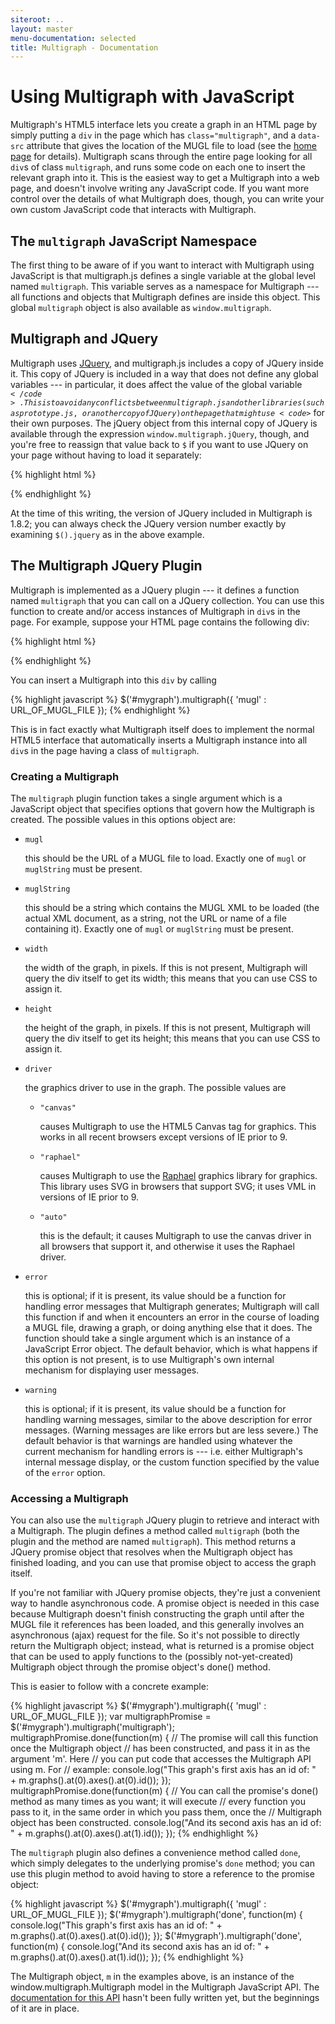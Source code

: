```yaml
---
siteroot: ..
layout: master
menu-documentation: selected
title: Multigraph - Documentation
---
```


Using Multigraph with JavaScript
=================================

Multigraph's HTML5 interface lets you create a graph in an HTML page
by simply putting a <code>div</code> in the page which has
<code>class="multigraph"</code>, and a <code>data-src</code> attribute
that gives the location of the MUGL file to load (see the
[home page](..) for details).  Multigraph scans through the entire
page looking for all <code>div</code>s of class
<code>multigraph</code>, and runs some code on each one to insert the
relevant graph into it.  This is the easiest way to get a Multigraph
into a web page, and doesn't involve writing any JavaScript code.  If
you want more control over the details of what Multigraph does,
though, you can write your own custom JavaScript code that interacts
with Multigraph.

The <code>multigraph</code> JavaScript Namespace
------------------------------------------------

The first thing to be aware of if you want to interact with Multigraph
using JavaScript is that multigraph.js defines a single variable
at the global level named <code>multigraph</code>.  This variable
serves as a namespace for Multigraph --- all functions and objects
that Multigraph defines are inside this object.  This global
<code>multigraph</code> object is also available as
<code>window.multigraph</code>.

Multigraph and JQuery
---------------------

Multigraph uses [JQuery](http://jquery.com),
and multigraph.js includes a copy of JQuery inside it.  This
copy of JQuery is included in a way that does not define any global
variables --- in particular, it does affect the value of the global
variable <code>$</code>.   This is to avoid any conflicts between
multigraph.js and other libraries (such as prototype.js, or another
copy of JQuery) on the page that might use <code>$</code> for their
own purposes.  The jQuery object from this internal
copy of JQuery is available through the expression
<code>window.multigraph.jQuery</code>, though, and you're free to
reassign that value back to <code>$</code> if you want to use
JQuery on your page without having to load it separately:

{% highlight html %}
<script type="text/javascript" src="http://multigraph.github.io/download/multigraph-min.js"></script>
<script type="text/javascript">
  $ = window.multigraph.jQuery;
  /* ... from this point on you can use $ to refer to jQuery as usual ... */
  console.log('This copy of Multigraph uses JQuery version ' + $().jquery);
</script>
{% endhighlight %}

At the time of this writing, the version of JQuery included in
Multigraph is 1.8.2; you can always check the JQuery version number
exactly by examining <code>$().jquery</code> as in the above example.

The Multigraph JQuery Plugin
----------------------------

Multigraph is implemented as a JQuery plugin --- it defines a function
named <code>multigraph</code> that you can call on a JQuery
collection.  You can use this function to create and/or access
instances of Multigraph in <code>div</code>s in the page.  For example,
suppose your HTML page contains the following div:

{% highlight html %}
<div id='#mygraph' style="width:500px; height:300px"/>
{% endhighlight %}

You can insert a Multigraph into this <code>div</code> by calling

{% highlight javascript %}
  $('#mygraph').multigraph({ 'mugl' : URL_OF_MUGL_FILE });
{% endhighlight %}

This is in fact exactly what Multigraph itself does to implement the
normal HTML5 interface that automatically inserts a Multigraph
instance into all <code>div</code>s in the page having a class of
<code>multigraph</code>.

### Creating a Multigraph

The <code>multigraph</code> plugin function takes a single argument
which is a JavaScript object that specifies options that govern
how the Multigraph is created.  The possible values in this options
object are:

* <code>mugl</code>

  this should be the URL of a MUGL file to load.  Exactly one
  of <code>mugl</code> or <code>muglString</code> must be present.
  
* <code>muglString</code> 

  this should be a string which contains the MUGL XML to be loaded
  (the actual XML document, as a string, not the URL or name of a
  file containing it).  Exactly one of <code>mugl</code> or
  <code>muglString</code> must be present.
  
* <code>width</code> 

  the width of the graph, in pixels.  If this is not present, Multigraph
  will query the div itself to get its width; this means that you
  can use CSS to assign it.

* <code>height</code> 

  the height of the graph, in pixels.  If this is not present, Multigraph
  will query the div itself to get its height; this means that you
  can use CSS to assign it.

* <code>driver</code> 

  the graphics driver to use in the graph.  The possible values are
  
  * <code>"canvas"</code> 

    causes Multigraph to use the HTML5 Canvas tag for graphics.  This works in all recent browsers
    except versions of IE prior to 9.
  
  * <code>"raphael"</code> 

    causes Multigraph to use the [Raphael](http://raphaeljs.com) graphics library for graphics.  This
    library uses SVG in browsers that support SVG; it uses VML in versions of IE
    prior to 9.
  
  * <code>"auto"</code> 

    this is the default; it causes Multigraph to use the canvas driver in
    all browsers that support it, and otherwise it uses the Raphael driver.

* <code>error</code> 

  this is optional; if it is present, its value should be a function
  for handling error messages that Multigraph generates; Multigraph
  will call this function if and when it encounters an error in the
  course of loading a MUGL file, drawing a graph, or doing anything
  else that it does. The function should take a single argument which
  is an instance of a JavaScript Error object.  The default behavior,
  which is what happens if this option is not present, is to use
  Multigraph's own internal mechanism for displaying user messages.
    
* <code>warning</code> 

  this is optional; if it is present, its value should be a function
  for handling warning messages, similar to the above description for
  error messages.  (Warning messages are like errors but are less
  severe.)  The default behavior is that warnings are handled using
  whatever the current mechanism for handling errors is --- i.e.
  either Multigraph's internal message display, or the custom function
  specified by the value of the <code>error</code> option.
  
### Accessing a Multigraph

You can also use the <code>multigraph</code> JQuery plugin
to retrieve and interact with a Multigraph.  The plugin
defines a method called <code>multigraph</code> (both
the plugin and the method are named <code>multigraph</code>).
This method returns a JQuery promise object that resolves
when the Multigraph object has finished loading, and you can
use that promise object to access the graph itself.

If you're not familiar with JQuery promise objects, they're just a
convenient way to handle asynchronous code.  A promise object is
needed in this case because Multigraph doesn't finish constructing the
graph until after the MUGL file it references has been loaded, and
this generally involves an asynchronous (ajax) request for the file.
So it's not possible to directly return the Multigraph object;
instead, what is returned is a promise object that can be used to
apply functions to the (possibly not-yet-created) Multigraph object
through the promise object's done() method.

This is easier to follow with a concrete example:

{% highlight javascript %}
  $('#mygraph').multigraph({ 'mugl' : URL_OF_MUGL_FILE });
  var multigraphPromise = $('#mygraph').multigraph('multigraph');
  multigraphPromise.done(function(m) {
    // The promise will call this function once the Multigraph object
    // has been constructed, and pass it in as the argument 'm'.  Here
    // you can put code that accesses the Multigraph API using m.  For
    // example:
    console.log("This graph's first axis has an id of: " + m.graphs().at(0).axes().at(0).id());
  });
  multigraphPromise.done(function(m) {
    // You can call the promise's done() method as many times as you want; it will execute
    // every function you pass to it, in the same order in which you pass them, once the
    // Multigraph object has been constructed.
    console.log("And its second axis has an id of: " + m.graphs().at(0).axes().at(1).id());
  });
{% endhighlight %}

The <code>multigraph</code> plugin also defines a convenience method
called <code>done</code>, which simply delegates to the underlying promise's 
<code>done</code> method; you can use this plugin method to avoid having to 
store a reference to the promise object:

{% highlight javascript %}
  $('#mygraph').multigraph({ 'mugl' : URL_OF_MUGL_FILE });
  $('#mygraph').multigraph('done', function(m) {
    console.log("This graph's first axis has an id of: " + m.graphs().at(0).axes().at(0).id());
  });
  $('#mygraph').multigraph('done', function(m) {
    console.log("And its second axis has an id of: " + m.graphs().at(0).axes().at(1).id());
  });
{% endhighlight %}

The Multigraph object, <code>m</code> in the examples above, is an instance of the
window.multigraph.Multigraph model in the Multigraph JavaScript API.  The
[documentation for this API](api) hasn't been fully written yet, but the beginnings of
it are in place.

